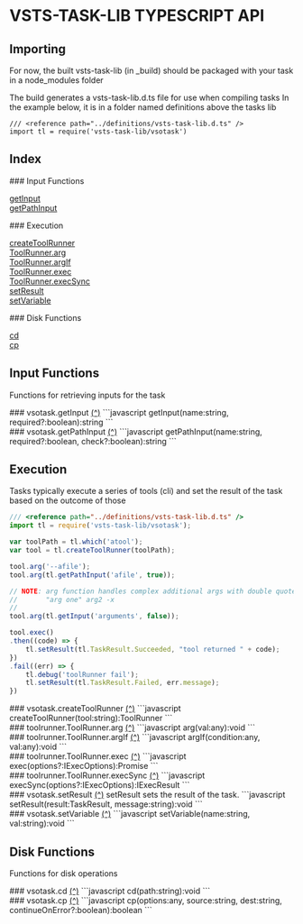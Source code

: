 # VSTS-TASK-LIB TYPESCRIPT API
 
## Importing
For now, the built vsts-task-lib (in _build) should be packaged with your task in a node_modules folder
 
The build generates a vsts-task-lib.d.ts file for use when compiling tasks
In the example below, it is in a folder named definitions above the tasks lib
 
```
/// <reference path="../definitions/vsts-task-lib.d.ts" />
import tl = require('vsts-task-lib/vsotask')
```
 
## Index
 
<div id="index">
### Input Functions
 
<a href="#vsotaskgetInput">getInput</a> <br/>
<a href="#vsotaskgetPathInput">getPathInput</a> <br/>
 
<div id="index">
### Execution
 
<a href="#vsotaskcreateToolRunner">createToolRunner</a> <br/>
<a href="#toolrunnerToolRunnerarg">ToolRunner.arg</a> <br/>
<a href="#toolrunnerToolRunnerargIf">ToolRunner.argIf</a> <br/>
<a href="#toolrunnerToolRunnerexec">ToolRunner.exec</a> <br/>
<a href="#toolrunnerToolRunnerexecSync">ToolRunner.execSync</a> <br/>
<a href="#vsotasksetResult">setResult</a> <br/>
<a href="#vsotasksetVariable">setVariable</a> <br/>
 
<div id="index">
### Disk Functions
 
<a href="#vsotaskcd">cd</a> <br/>
<a href="#vsotaskcp">cp</a> <br/>
 
## Input Functions
 
Functions for retrieving inputs for the task
 
<div id="vsotaskgetInput">
### vsotask.getInput <a href="#index">(^)</a>
```javascript
getInput(name:string, required?:boolean):string
```
<div id="vsotaskgetPathInput">
### vsotask.getPathInput <a href="#index">(^)</a>
```javascript
getPathInput(name:string, required?:boolean, check?:boolean):string
```
 
## Execution
 
Tasks typically execute a series of tools (cli) and set the result of the task based on the outcome of those
 
```javascript
/// <reference path="../definitions/vsts-task-lib.d.ts" />
import tl = require('vsts-task-lib/vsotask');

var toolPath = tl.which('atool');
var tool = tl.createToolRunner(toolPath);

tool.arg('--afile');
tool.arg(tl.getPathInput('afile', true));

// NOTE: arg function handles complex additional args with double quotes like
//       "arg one" arg2 -x
//
tool.arg(tl.getInput('arguments', false));

tool.exec()
.then((code) => {
    tl.setResult(tl.TaskResult.Succeeded, "tool returned " + code);
})
.fail((err) => {
    tl.debug('toolRunner fail');
    tl.setResult(tl.TaskResult.Failed, err.message);
})
```
<div id="vsotaskcreateToolRunner">
### vsotask.createToolRunner <a href="#index">(^)</a>
```javascript
createToolRunner(tool:string):ToolRunner
```
<div id="toolrunnerToolRunnerarg">
### toolrunner.ToolRunner.arg <a href="#index">(^)</a>
```javascript
arg(val:any):void
```
<div id="toolrunnerToolRunnerargIf">
### toolrunner.ToolRunner.argIf <a href="#index">(^)</a>
```javascript
argIf(condition:any, val:any):void
```
<div id="toolrunnerToolRunnerexec">
### toolrunner.ToolRunner.exec <a href="#index">(^)</a>
```javascript
exec(options?:IExecOptions):Promise
```
<div id="toolrunnerToolRunnerexecSync">
### toolrunner.ToolRunner.execSync <a href="#index">(^)</a>
```javascript
execSync(options?:IExecOptions):IExecResult
```
<div id="vsotasksetResult">
### vsotask.setResult <a href="#index">(^)</a>
setResult sets the result of the task.
```javascript
setResult(result:TaskResult, message:string):void
```
<div id="vsotasksetVariable">
### vsotask.setVariable <a href="#index">(^)</a>
```javascript
setVariable(name:string, val:string):void
```
 
## Disk Functions
 
Functions for disk operations
 
<div id="vsotaskcd">
### vsotask.cd <a href="#index">(^)</a>
```javascript
cd(path:string):void
```
<div id="vsotaskcp">
### vsotask.cp <a href="#index">(^)</a>
```javascript
cp(options:any, source:string, dest:string, continueOnError?:boolean):boolean
```
